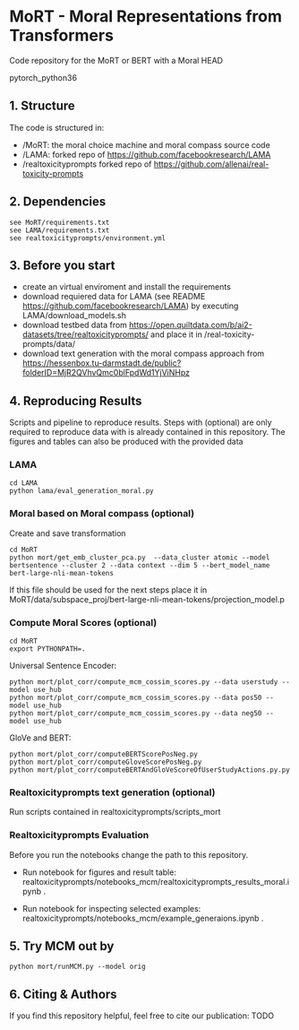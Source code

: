 # MoRT - Moral Representations from Transformers
Code repository for the MoRT or BERT with a Moral HEAD

pytorch_python36

## 1. Structure
The code is structured in:

* /MoRT: the moral choice machine and moral compass source code
* /LAMA: forked repo of https://github.com/facebookresearch/LAMA
* /realtoxicityprompts forked repo of https://github.com/allenai/real-toxicity-prompts

## 2. Dependencies
    see MoRT/requirements.txt
    see LAMA/requirements.txt
    see realtoxicityprompts/environment.yml


## 3. Before you start 
* create an virtual enviroment and install the requirements
* download requiered data for LAMA (see README https://github.com/facebookresearch/LAMA) by executing LAMA/download_models.sh
* download testbed data from https://open.quiltdata.com/b/ai2-datasets/tree/realtoxicityprompts/ and place it in /real-toxicity-prompts/data/
* download text generation with the moral compass approach from https://hessenbox.tu-darmstadt.de/public?folderID=MjR2QVhvQmc0blFpdWd1YjViNHpz

## 4. Reproducing Results
Scripts and pipeline to reproduce results. Steps with (optional) are only required to reproduce data with is already contained in this repository.
The figures and tables can also be produced with the provided data

### LAMA
    cd LAMA
    python lama/eval_generation_moral.py

### Moral based on Moral compass (optional)
Create and save transformation

    cd MoRT
    python mort/get_emb_cluster_pca.py  --data_cluster atomic --model bertsentence --cluster 2 --data context --dim 5 --bert_model_name bert-large-nli-mean-tokens
If this file should be used for the next steps place it in MoRT/data/subspace_proj/bert-large-nli-mean-tokens/projection_model.p

### Compute Moral Scores (optional)
    cd MoRT
    export PYTHONPATH=.

Universal Sentence Encoder:

    python mort/plot_corr/compute_mcm_cossim_scores.py --data userstudy --model use_hub
    python mort/plot_corr/compute_mcm_cossim_scores.py --data pos50 --model use_hub
    python mort/plot_corr/compute_mcm_cossim_scores.py --data neg50 --model use_hub
GloVe and BERT:

    python mort/plot_corr/computeBERTScorePosNeg.py
    python mort/plot_corr/computeGloveScorePosNeg.py
    python mort/plot_corr/computeBERTAndGloVeScoreOfUserStudyActions.py.py



### Realtoxicityprompts text generation (optional)
Run scripts contained in realtoxicityprompts/scripts_mort 

### Realtoxicityprompts Evaluation
Before you run the notebooks change the path to this repository.

- Run notebook for figures and result table: realtoxicityprompts/notebooks_mcm/realtoxicityprompts_results_moral.ipynb .

- Run notebook for inspecting selected examples: realtoxicityprompts/notebooks_mcm/example_generaions.ipynb .

## 5. Try MCM out by
    python mort/runMCM.py --model orig

## 6. Citing & Authors

If you find this repository helpful, feel free to cite our publication: TODO
